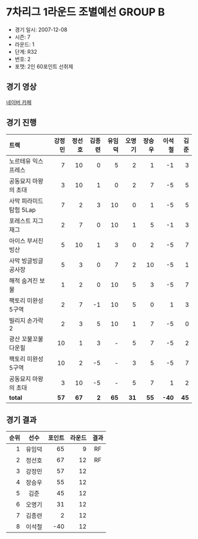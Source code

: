 # 7차리그 1라운드 조별예선 GROUP B

- 경기 일시: 2007-12-08
- 시즌: 7
- 라운드: 1
- 단계: R32
- 번호: 2
- 포맷: 2인 60포인트 선취제





## 경기 영상
[네이버 카페](https://cafe.naver.com/leaguekart/89)

## 경기 진행

| 트랙 | 강정민 | 정선호 | 김종련 | 유임덕 | 오명기 | 장승우 | 이석철 | 김준 |
|:---|---:|---:|---:|---:|---:|---:|---:|---:|
| 노르테유 익스프레스 | 7 | 10 | 0 | 5 | 2 | 1 | -1 | 3 |
| 공동묘지 마왕의 초대 | 3 | 10 | 1 | 0 | 2 | 7 | -5 | 5 |
| 사막 피라미드 탐험 5Lap | 7 | 2 | 3 | 10 | 0 | 1 | -5 | 5 |
| 포레스트 지그재그 | 2 | 7 | 0 | 10 | 1 | 5 | -1 | 3 |
| 아이스 부서진 빙산 | 5 | 10 | 1 | 3 | 0 | 2 | -5 | 7 |
| 사막 빙글빙글 공사장 | 5 | 3 | 0 | 7 | 2 | 10 | -5 | 1 |
| 해적 숨겨진 보물 | 1 | 2 | 0 | 10 | 5 | 3 | -5 | 7 |
| 팩토리 미완성 5구역 | 2 | 7 | -1 | 10 | 5 | 0 | 1 | 3 |
| 빌리지 손가락 2 | 2 | 3 | 5 | 10 | 1 | 7 | -5 | 0 |
| 광산 꼬불꼬불 다운힐 | 10 | 1 | 3 | - | 5 | 7 | -5 | 2 |
| 팩토리 미완성 5구역 | 10 | 2 | -5 | - | 3 | 5 | -5 | 7 |
| 공동묘지 마왕의 초대 | 3 | 10 | -5 | - | 5 | 7 | 1 | 2 |
| __total__ | __57__ | __67__ | __2__ | __65__ | __31__ | __55__ | __-40__ | __45__ |




## 경기 결과

| 순위 | 선수 | 포인트 | 라운드 | 결과 |
|---:|:---:|---:|---:|:---:|
| 1 | 유임덕 | 65 | 9 | RF |
| 2 | 정선호 | 67 | 12 | RF |
| 3 | 강정민 | 57 | 12 |  |
| 4 | 장승우 | 55 | 12 |  |
| 5 | 김준 | 45 | 12 |  |
| 6 | 오명기 | 31 | 12 |  |
| 7 | 김종련 | 2 | 12 |  |
| 8 | 이석철 | -40 | 12 |  |

